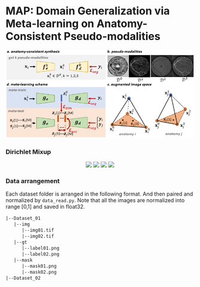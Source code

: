 # MAP: Domain Generalization via Meta-learning on Anatomy-Consistent Pseudo-modalities 

<p align="center">
  <img src="/assets/overall.png" width="600" />
</p>

### Dirichlet Mixup
<p align="center">
  <img src="/assets/α = (5, 5, 5).png" width="150" />
  <img src="/assets/α = (1.5, 5, 5).png" width="150" />
  <img src="/assets/α = (1.5, 5, 1.5).png" width="150" /> 
  <img src="/assets/α = (4, 2, 2).png" width="150" />
</p>

### Data arrangement
Each dataset folder is arranged in the following format. And then paired and normalized by ```data_read.py```. Note that all the images are normalized into range [0,1] and saved in float32. 
```
|--Dataset_01
   |--img
      |--img01.tif
      |--img02.tif
   |--gt
      |--label01.png
      |--label02.png
   |--mask
      |--mask01.png
      |--mask02.png
|--Dataset_02      
```
